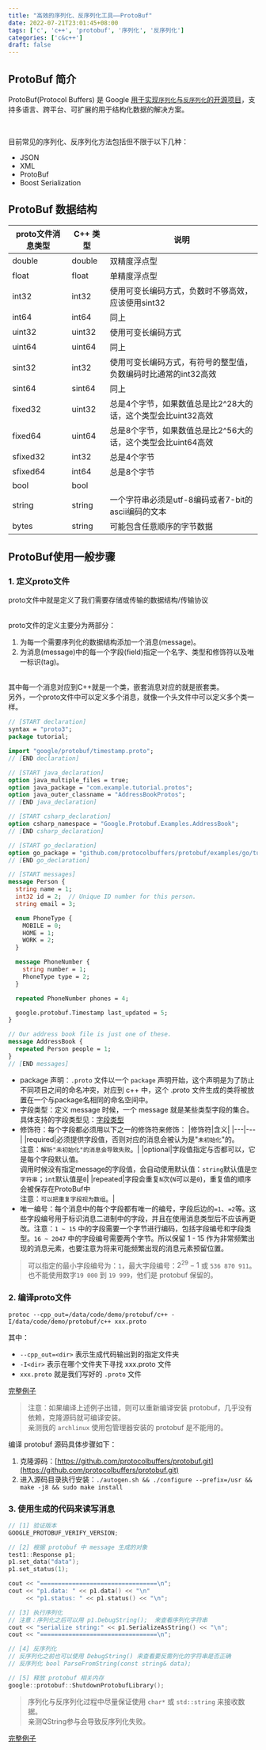```yaml
---
title: "高效的序列化、反序列化工具——ProtoBuf"
date: 2022-07-21T23:01:45+08:00
tags: ['c', 'c++', 'protobuf', '序列化', '反序列化']
categories: ['c&c++']
draft: false
---
```


## ProtoBuf 简介

ProtoBuf(Protocol Buffers) 是 Google [用于实现`序列化`与`反序列化`的开源项目](https://github.com/protocolbuffers/protobuf#protocol-compiler-installation)，支持多语言、跨平台、可扩展的用于结构化数据的解决方案。

<br/>

目前常见的序列化、反序列化方法包括但不限于以下几种：
- JSON
- XML
- ProtoBuf
- Boost Serialization

## ProtoBuf 数据结构

|proto文件消息类型|C++ 类型|说明|
|---|---|---|
|double|double|双精度浮点型|
|float|float|单精度浮点型|
|int32|int32|使用可变长编码方式，负数时不够高效，应该使用sint32|
|int64|int64|同上|
|uint32|uint32|使用可变长编码方式|
|uint64|uint64|同上|
|sint32|int32|使用可变长编码方式，有符号的整型值，负数编码时比通常的int32高效|
|sint64|sint64|同上|
|fixed32|uint32|总是4个字节，如果数值总是比2^28大的话，这个类型会比uint32高效|
|fixed64|uint64|总是8个字节，如果数值总是比2^56大的话，这个类型会比uint64高效|
|sfixed32|int32|总是4个字节|
|sfixed64|int64|总是8个字节|
|bool|bool||
|string|string|一个字符串必须是utf-8编码或者7-bit的ascii编码的文本|
|bytes|string|可能包含任意顺序的字节数据|

## ProtoBuf使用一般步骤

### 1. 定义proto文件

proto文件中就是定义了我们需要存储或传输的数据结构/传输协议

<br/>
proto文件的定义主要分为两部分：

1. 为每一个需要序列化的数据结构添加一个消息(message)。
2. 为消息(message)中的每一个字段(field)指定一个名字、类型和修饰符以及唯一标识(tag)。

<br/>
其中每一个消息对应到C++就是一个类，嵌套消息对应的就是嵌套类。

<br/>
另外，一个proto文件中可以定义多个消息，就像一个头文件中可以定义多个类一样。

```protobuf
// [START declaration]
syntax = "proto3";
package tutorial;

import "google/protobuf/timestamp.proto";
// [END declaration]

// [START java_declaration]
option java_multiple_files = true;
option java_package = "com.example.tutorial.protos";
option java_outer_classname = "AddressBookProtos";
// [END java_declaration]

// [START csharp_declaration]
option csharp_namespace = "Google.Protobuf.Examples.AddressBook";
// [END csharp_declaration]

// [START go_declaration]
option go_package = "github.com/protocolbuffers/protobuf/examples/go/tutorialpb";
// [END go_declaration]

// [START messages]
message Person {
  string name = 1;
  int32 id = 2;  // Unique ID number for this person.
  string email = 3;

  enum PhoneType {
    MOBILE = 0;
    HOME = 1;
    WORK = 2;
  }

  message PhoneNumber {
    string number = 1;
    PhoneType type = 2;
  }

  repeated PhoneNumber phones = 4;

  google.protobuf.Timestamp last_updated = 5;
}

// Our address book file is just one of these.
message AddressBook {
  repeated Person people = 1;
}
// [END messages]

```
- package 声明：`.proto` 文件以一个 `package` 声明开始，这个声明是为了防止不同项目之间的命名冲突，对应到 c++ 中，这个 .proto 文件生成的类将被放置在一个与package名相同的命名空间中。
- 字段类型：定义 message 时候，一个 message 就是某些类型字段的集合。具体支持的字段类型见：[字段类型](/2022/07/0006-%E9%AB%98%E6%95%88%E7%9A%84%E5%BA%8F%E5%88%97%E5%8C%96%E5%8F%8D%E5%BA%8F%E5%88%97%E5%8C%96%E5%B7%A5%E5%85%B7protocol-buffers/#protobuf-%E6%95%B0%E6%8D%AE%E7%BB%93%E6%9E%84)
- 修饰符：每个字段都必须用以下之一的修饰符来修饰：
|修饰符|含义|
|---|---|
|required|必须提供字段值，否则对应的消息会被认为是"`未初始化`"的。<br/>注意：`解析"未初始化"的消息会导致失败`。|
|optional|字段值指定与否都可以，它是每个字段默认值。<br/>调用时候没有指定message的字段值，会自动使用默认值：`string`默认值是`空字符串`；`int`默认值是`0`|
|repeated|字段会重复`N`次(`N`可以是`0`)，重复值的顺序会被保存在ProtoBuf中<br/>注意：`可以把重复字段视为数组`。|
- 唯一编号：每个消息中的每个字段都有唯一的编号，字段后边的`=1`、`=2`等。这些字段编号用于标识消息二进制中的字段，并且在使用消息类型后不应该再更改。注意：`1 ~ 15` 中的字段需要一个字节进行编码，包括字段编号和字段类型。`16 ~ 2047` 中的字段编号需要两个字节。所以保留 1 - 15 作为非常频繁出现的消息元素，也要注意为将来可能频繁出现的消息元素预留位置。
> 可以指定的最小字段编号为：`1`，最大字段编号：$2^{29}-1$ 或 `536 870 911`。
> <br/>也不能使用数字`19 000` 到 `19 999`，他们是 protobuf 保留的。


### 2. 编译proto文件

```shell
protoc --cpp_out=/data/code/demo/protobuf/c++ -I/data/code/demo/protobuf/c++ xxx.proto
```
其中：
- `--cpp_out=<dir>` 表示生成代码输出到的指定文件夹
- `-I<dir>` 表示在哪个文件夹下寻找 xxx.proto 文件
- `xxx.proto` 就是我们写好的 `.proto` 文件

[完整例子](https://github.com/dingjingmaster/demo/tree/master/protobuf)

> 注意：如果编译上述例子出错，则可以重新编译安装 protobuf，几乎没有依赖，克隆源码就可编译安装。
> <br/> 亲测我的 `archlinux` 使用包管理器安装的 protobuf 是不能用的。

编译 protobuf 源码具体步骤如下：
1. 克隆源码：[https://github.com/protocolbuffers/protobuf.git](https://github.com/protocolbuffers/protobuf.git)
2. 进入源码目录执行安装：`./autogen.sh && ./configure --prefix=/usr && make -j8 && sudo make install`


### 3. 使用生成的代码来读写消息

```c
// [1] 验证版本
GOOGLE_PROTOBUF_VERIFY_VERSION;         

// [2] 根据 protobuf 中 message 生成的对象
test1::Response p1;
p1.set_data("data");
p1.set_status(1);

cout << "=================================\n";
cout << "p1.data: " << p1.data() << "\n"
     << "p1.status: " << p1.status() << "\n";

// [3] 执行序列化
// 注意：序列化之后可以用 p1.DebugString();  来查看序列化字符串
cout << "serialize string:" << p1.SerializeAsString() << "\n";
cout << "=================================\n";

// [4] 反序列化
// 反序列化之前也可以使用 DebugString() 来查看要反需列化的字符串是否正确
// 反序列化 bool ParseFromString(const string& data);

// [5] 释放 protobuf 相关内存
google::protobuf::ShutdownProtobufLibrary();

```

> 序列化与反序列化过程中尽量保证使用 `char*` 或 `std::string` 来接收数据。
> <br/>亲测QString参与会导致反序列化失败。

[完整例子](https://github.com/dingjingmaster/demo/tree/master/protobuf)
